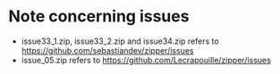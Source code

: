 # Note concerning issues

- issue33_1.zip, issue33_2.zip and issue34.zip refers to https://github.com/sebastiandev/zipper/issues
- issue_05.zip refers to https://github.com/Lecrapouille/zipper/issues
